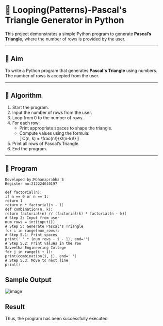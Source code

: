 # 🔺 Looping(Patterns)-Pascal's Triangle Generator in Python

This project demonstrates a simple Python program to generate **Pascal’s Triangle**, where the number of rows is provided by the user.

---

## 🎯 Aim

To write a Python program that generates **Pascal's Triangle** using numbers. The number of rows is accepted from the user.

---

## 🧠 Algorithm

1. Start the program.
2. Input the number of rows from the user.
3. Loop from 0 to the number of rows.
4. For each row:
   - Print appropriate spaces to shape the triangle.
   - Compute values using the formula:  
     \[
     C(n, k) = \frac{n!}{k!(n-k)!}
     \]
5. Print all rows of Pascal’s Triangle.
6. End the program.

---

## 🧪 Program
```
Developed by:Mohanaprabha S
Register no:212224040197
```
```
def factorial(n): 
if n == 0 or n == 1: 
return 1 
return n * factorial(n - 1) 
def combination(n, k): 
return factorial(n) // (factorial(k) * factorial(n - k)) 
# Step 2: Input from user 
num_rows = int(input()) 
# Step 5: Generate Pascal's Triangle 
for i in range(num_rows): 
# Step 5.1: Print spaces 
print(' ' * (num_rows - i - 1), end='') 
# Step 5.2: Print values in the row 
Saveetha Engineering College 
for j in range(i + 1): 
print(combination(i, j), end=' ') 
# Step 5.3: Move to next line 
print()
```


## Sample Output


![image](https://github.com/user-attachments/assets/477e954d-3332-46d5-899b-29743cdfa797)

## Result
Thus, the program has been successfully executed 



